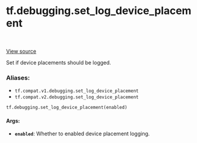 <div itemscope itemtype="http://developers.google.com/ReferenceObject">
<meta itemprop="name" content="tf.debugging.set_log_device_placement" />
<meta itemprop="path" content="Stable" />
</div>

# tf.debugging.set_log_device_placement

<!-- Insert buttons -->

<table class="tfo-notebook-buttons tfo-api" align="left">
</table>

<a target="_blank" href="/code/stable/tensorflow/python/eager/context.py">View source</a>



<!-- Start diff -->
Set if device placements should be logged.

### Aliases:

* `tf.compat.v1.debugging.set_log_device_placement`
* `tf.compat.v2.debugging.set_log_device_placement`


``` python
tf.debugging.set_log_device_placement(enabled)
```



<!-- Placeholder for "Used in" -->


#### Args:


* <b>`enabled`</b>: Whether to enabled device placement logging.